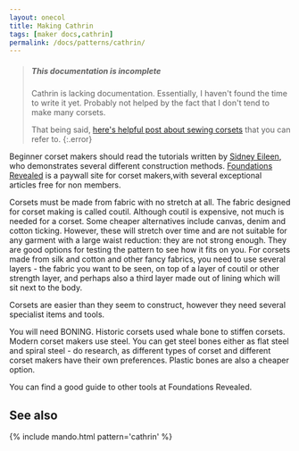 ```yaml
---
layout: onecol
title: Making Cathrin
tags: [maker docs,cathrin]
permalink: /docs/patterns/cathrin/
---
```

> <h5>This documentation is incomplete</h5>
> Cathrin is lacking documentation. Essentially, I haven't found the time to write it yet.
> Probably not helped by the fact that I don't tend to make many corsets.
>
> That being said, [here's helpful post about sewing corsets](https://katafalk.wordpress.com/2009/05/03/how-i-sew-corsets/)
> that you can refer to.
{:.error}

Beginner corset makers should read the tutorials written by [Sidney Eileen](http://www.sidneyeileen.com), who demonstrates several different construction methods. [Foundations Revealed](https://www.foundationsrevealed.com) is a paywall site for corset makers,with several exceptional articles free for non members.

Corsets must be made from fabric with no stretch at all. The fabric designed for corset making is called coutil. Although coutil is expensive, not much is needed for a corset. Some cheaper alternatives include canvas, denim and cotton ticking. However, these will stretch over time and are not suitable for any garment with a large waist reduction: they are not strong enough. They are good options for testing the pattern to see how it fits on you. For corsets made from silk and cotton and other fancy fabrics, you need to use several layers - the fabric you want to be seen, on top of a layer of coutil or other strength layer, and perhaps also a third layer made out of lining which will sit next to the body.

Corsets are easier than they seem to construct, however they need several specialist items and tools.

You will need BONING. Historic corsets used whale bone to stiffen corsets. Modern corset makers use steel. You can get steel bones either as flat steel and spiral steel - do research, as different types of corset and different corset makers have their own preferences. Plastic bones are also a cheaper option.

You can find a good guide to other tools at Foundations Revealed.



## See also
{% include mando.html pattern='cathrin' %}
